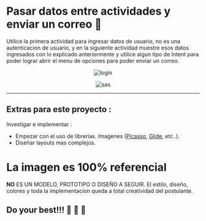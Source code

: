 # Pasar datos entre actividades y enviar un correo :e-mail:

Utilice la primera actividad para ingresar datos de usuario, no es una autenticacion de usuario, y en la siguiente actividad muestre esos datos ingresados con lo explicado anteriormente y utilice algun tipo de Intent para poder lograr abrir el menu de opciones para poder enviar un correo.

<div align="center">

![login](https://storage.googleapis.com/material-design/publish/material_v_12/assets/0B7WCemMG6e0VdzA3Q1Bsb1JjTzA/patterns-errors.png)

![sas](https://1.bp.blogspot.com/-GNzCICold04/Vz7L4RuQrHI/AAAAAAAADLw/h8WLhmA3NMIveTir9UIdpWLYJChY1clIwCKgB/s1600/android-shearing-intent.png)

</div>

---

## Extras para este proyecto :
Investigar e implementar : 
- Empezar con el uso de librerias. Imagenes ([Picasso](https://github.com/square/picasso), [Glide](https://github.com/bumptech/glide), etc..).
- Diseñar layouts mas complejos.

# La imagen es 100% referencial

**NO** ES UN MODELO, PROTOTIPO O DISEÑO A SEGUIR. El estilo, diseño, colores y toda la implementacion queda a total creatividad del postulante. 
## Do your best!!! :punch: :muscle: :iphone: